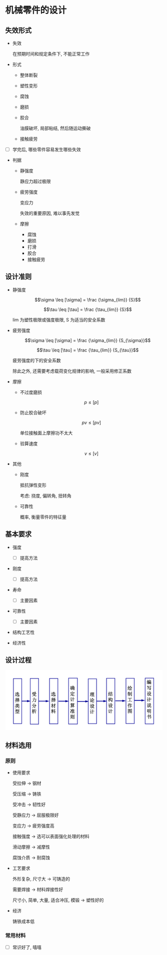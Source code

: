 # 机械零件的设计

## 失效形式

- 失效

  在预期时间和规定条件下, 不能正常工作

- 形式

  - 整体断裂
  - 塑性变形
  - 腐蚀
  - 磨损
  - 胶合

    油膜破坏, 局部粘结, 然后随运动撕破

  - 接触疲劳

- [ ] 学完后, 哪些零件容易发生哪些失效

- 判据

  - 静强度

    静应力超过极限

  - 疲劳强度

    变应力

    失效的重要原因, 难以事先发觉

  - 摩擦

    - 腐蚀
    - 磨损
    - 打滑
    - 胶合
    - 接触疲劳

## 设计准则

- 静强度

  $$\sigma \leq [\sigma] = \frac {\sigma_{lim}} {S}$$

  $$\tau \leq [\tau] = \frac {\tau_{lim}} {S}$$

  lim 为塑性极限或强度极限, S 为适当的安全系数

- 疲劳强度

  $$\sigma \leq [\sigma] = \frac {\sigma_{lim}} {S_{\sigma}}$$

  $$\tau \leq [\tau] = \frac {\tau_{lim}} {S_{\tau}}$$

  疲劳强度的下的安全系数

  除此之外, 还需要考虑载荷变化规律的影响, 一般采用修正系数

- 摩擦

  - 不过度磨损

    $$p \leq [p]$$

  - 防止胶合破坏

    $$pv \leq [pv]$$

    单位接触面上摩擦功不太大

  - 验算速度

    $$v \leq [v]$$

- 其他

  - 刚度

    抵抗弹性变形

    考虑: 挠度, 偏转角, 扭转角

  - 可靠性

    概率, 衡量零件的特征量

## 基本要求

- 强度

  - [ ] 提高方法

- 刚度

  - [ ] 提高方法

- 寿命

  - [ ] 主要因素

- 可靠性

  - [ ] 主要因素

- 结构工艺性

- 经济性

## 设计过程

![](assets/2022-06-01-17-57-33.png)

## 材料选用

### 原则

- 使用要求

  受拉伸 -> 钢材

  受压缩 -> 铸铁

  受冲击 -> 韧性好

  受静应力 -> 屈服极限好

  变应力 -> 疲劳强度高

  接触强度 -> 选可以表面强化处理的材料

  滑动摩擦 -> 减摩性

  腐蚀介质 -> 耐腐蚀

- 工艺要求

  外形复杂, 尺寸大 -> 可铸造的

  需要焊接 -> 材料焊接性好

  尺寸小, 简单, 大量, 适合冲压, 模锻 -> 塑性好的

- 经济

  铸铁成本低

### 常用材料

- [ ] 常识好了, 嘻嘻
